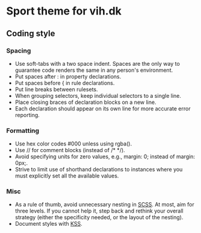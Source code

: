 Sport theme for vih.dk
======================

## Coding style


### Spacing

- Use soft-tabs with a two space indent. Spaces are the only way to guarantee code renders the same in any person's environment.
- Put spaces after : in property declarations.
- Put spaces before { in rule declarations.
- Put line breaks between rulesets.
- When grouping selectors, keep individual selectors to a single line.
- Place closing braces of declaration blocks on a new line.
- Each declaration should appear on its own line for more accurate error reporting.

### Formatting

- Use hex color codes #000 unless using rgba().
- Use // for comment blocks (instead of /* */).
- Avoid specifying units for zero values, e.g., margin: 0; instead of margin: 0px;.
- Strive to limit use of shorthand declarations to instances where you must explicitly set all the available values.

### Misc

- As a rule of thumb, avoid unnecessary nesting in [SCSS](http://sass-lang.com/). At most, aim for three levels. If you cannot help it, step back and rethink your overall strategy (either the specificity needed, or the layout of the nesting).
- Document styles with [KSS](https://github.com/kneath/kss).
